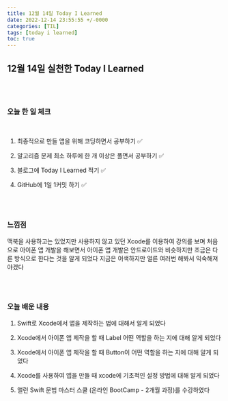 ```yaml
---
title: 12월 14일 Today I Learned
date: 2022-12-14 23:55:55 +/-0000
categories: [TIL]
tags: [today i learned]
toc: true
---
```


## 12월 14일 실천한 Today I Learned

<br><br>

### 오늘 한 일 체크
<br>

1. 최종적으로 만들 앱을 위해 코딩하면서 공부하기 ✅

2. 알고리즘 문제 최소 하루에 한 개 이상은 풀면서 공부하기 ✅

3. 블로그에 Today I Learned 적기 ✅

4. GitHub에 1일 1커밋 하기 ✅

<br><br>

### 느낌점

맥북을 사용하고는 있었지만 사용하지 않고 있던 Xcode를 이용하여 강의를 보며 처음으로 아이폰 앱 개발을 해보면서 아이폰 앱 개발은 안드로이드와 비슷하지만 조금은 다른 방식으로 한다는 것을 알게 되었다 지금은 어색하지만
얼른 여러번 해봐서 익숙해져야겠다

<br><br>

### 오늘 배운 내용

1. Swift로 Xcode에서 앱을 제작하는 법에 대해서 알게 되었다

1. Xcode에서 아이폰 앱 제작을 할 때 Label 어떤 역할을 하는 지에 대해 알게 되었다 

1. Xcode에서 아이폰 앱 제작을 할 때 Button이 어떤 역할을 하는 지에 대해 알게 되었다 

1. Xcode를 사용하여 앱을 만들 때 xcode에 기초적인 설정 방법에 대해 알게 되었다

1. 앨런 Swift 문법 마스터 스쿨 (온라인 BootCamp - 2개월 과정)를 수강하였다